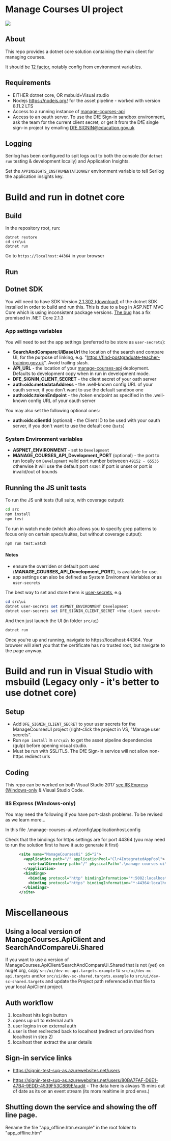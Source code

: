 # Manage Courses UI project

[<img src="https://api.travis-ci.org/DFE-Digital/manage-courses-ui.svg?branch=master">](https://travis-ci.org/DFE-Digital/manage-courses-ui/branches)

## About

This repo provides a dotnet core solution containing the main client for managing courses.

It should be [12 factor](https://12factor.net/), notably config from environment variables.

## Requirements

- EITHER dotnet core, OR msbuid+Visual studio
- Nodejs https://nodejs.org/ for the asset pipeline - worked with version 8.11.2 LTS
- Access to a running instance of [manage-courses-api](https://github.com/DFE-Digital/manage-courses-api)
- Access to an oauth server. To use the DfE Sign-in sandbox environment, ask the team for the current client secret, or get it from the DfE single sign-in project by emailing [DfE.SIGNIN@education.gov.uk](mailto:DfE.SIGNIN@education.gov.uk)

## Logging

Serilog has been configured to spit logs out to both the console
(for `dotnet run` testing & development locally) and Application Insights.

Set the `APPINSIGHTS_INSTRUMENTATIONKEY` environment variable to tell Serilog the application insights key.

# Build and run in dotnet core

## Build

In the repository root, run:

```
dotnet restore
cd src\ui
dotnet run
```

Go to `https://localhost:44364` in your browser

## Run

## Dotnet SDK

You will need to have SDK Version
[2.1.302 (download)](https://www.microsoft.com/net/download/thank-you/dotnet-sdk-2.1.302-windows-x64-installer)
of the dotnet SDK installed in order to build and run this. This is due to a
bug in ASP.NET MVC Core which is using inconsistent package versions.
[The bug](https://github.com/aspnet/Mvc/issues/7969) has a fix promised in .NET Core 2.1.3

### App settings variables

You will need to set the app settings (preferred to be store as `user-secrets`):

- **SearchAndCompare:UiBaseUrl** the location of the search and compare UI, for the purpose of linking, e.g. "https://find-postgraduate-teacher-training.gov.uk". Avoid trailing slash.
- **API_URL** - the location of your [manage-courses-api](https://github.com/DFE-Digital/manage-courses-api) deployment. Defaults to development copy when in run in development mode.
- **DFE_SIGNIN_CLIENT_SECRET** - the client secret of your oath server
- **auth:oidc:metadataAddress** - the .well-known config URL of your oauth server, if you don't want to use the default sandbox one
- **auth:oidc:tokenEndpoint** - the /token endpoint as specified in the .well-known config URL of your oauth server

You may also set the following optional ones:

- **auth:oidc:clientId** (optional) - the Client ID to be used with your oauth server, if you don't want to use the default one (`bats`)

### System Environment variables

- **ASPNET_ENVIRONMENT** - set to `Development`
- **MANAGE_COURSES_API_Development_PORT** (optional) - the port to run locally on `Development` valid port number betweeen `49152 - 65535` otherwise it will use the default port `44364` if port is unset or port is invalid/out of bounds

## Running the JS unit tests

To run the JS unit tests (full suite, with coverage output):

```bash
cd src
npm install
npm test
```

To run in watch mode (which also allows you to specify grep patterns to focus only on certain specs/suites, but without coverage output):

```bash
npm run test:watch
```

#### Notes

- ensure the overriden or default port used (**MANAGE_COURSES_API_Development_PORT**), is available for use.
- app settings can also be defined as System Enviroment Variables or as `user-secrets`

The best way to set and store them is [user-secrets](https://docs.microsoft.com/en-us/aspnet/core/security/app-secrets?view=aspnetcore-2.1), e.g.

```powershell
cd src\ui
dotnet user-secrets set ASPNET_ENVIRONMENT Development
dotnet user-secrets set DFE_SIGNIN_CLIENT_SECRET <the client secret>
```

And then just launch the UI (in folder `src/ui`)

```powershell
dotnet run
```

Once you're up and running, navigate to https://localhost:44364. Your browser will alert you that the certificate has no trusted root, but navigate to the page anyway.

# Build and run in Visual Studio with msbuild (Legacy only - it's better to use dotnet core)

## Setup

- Add `DFE_SIGNIN_CLIENT_SECRET` to your user secrets for the ManageCoursesUI project (right-click the project in VS, "Manage user secrets".
- Run `npm install` in `src\ui\` to get the asset pipeline dependencies (gulp) before opening visual studio.
- Must be run with SSL/TLS. The DfE Sign-in service will not allow non-https redirect urls

## Coding

This repo can be worked on both Visual Studio 2017 [see IIS Express (Windows-only](<###iis-Express-(windows-only)>) & Visual Studio Code.

### IIS Express (Windows-only)

You may need the following if you have port-clash problems. To be revised as we learn more...

In this file
.\manage-courses-ui\.vs\config\applicationhost.config

Check that the bindings for https settings are for port 44364 (you may need to run the solution first to have it auto generate it first)

```xml
      <site name="ManageCoursesUi" id="2">
        <application path="/" applicationPool="Clr4IntegratedAppPool">
          <virtualDirectory path="/" physicalPath=".\manage-courses-ui\src" />
        </application>
        <bindings>
          <binding protocol="http" bindingInformation="*:5002:localhost" />
          <binding protocol="https" bindingInformation="*:44364:localhost" />
        </bindings>
      </site>
```

# Miscellaneous

## Using a local version of ManageCourses.ApiClient and SearchAndCompareUi.Shared

If you want to use a version of ManageCourses.ApiClient/SearchAndCompareUi.Shared that is not (yet) on nuget.org, copy `src/ui/dev-mc-api.targets.example` to `src/ui/dev-mc-api.targets` and/or `src/ui/dev-sc-shared.targets.example` to `src/ui/dev-sc-shared.targets` and update the Project path referenced in that file to your local ApiClient project.

## Auth workflow

1. localhost hits login button
2. opens up url to external auth
3. user logins in on external auth
4. user is then redirected back to localhost (redirect url provided from localhost in step 2)
5. localhost then extract the user details

## Sign-in service links

- https://signin-test-sup-as.azurewebsites.net/users

- https://signin-test-sup-as.azurewebsites.net/users/80BA7FAF-D6E1-47B4-9EDD-4539F53C8B9E/audit - The data
  here is always 15 mins out of date as its on an event stream (its more realtime in prod envs.)

## Shutting down the service and showing the off line page.
Rename the file "app_offline.htm.example" in the root folder to "app_offline.htm"

